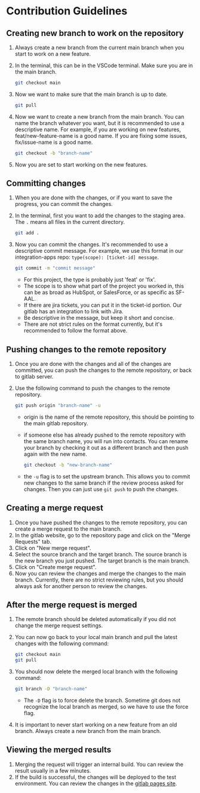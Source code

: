# Contribution Guidelines

## Creating new branch to work on the repository

1. Always create a new branch from the current main branch when you start to work on a new feature.
2. In the terminal, this can be in the VSCode terminal. Make sure you are in the main branch.

    ```bash
    git checkout main
    ```

3. Now we want to make sure that the main branch is up to date.

    ```bash
    git pull
    ```

4. Now we want to create a new branch from the main branch. You can name the branch whatever you want, but it is recommended to use a descriptive name. For example, if you are working on new features, feat/new-feature-name is a good name. If you are fixing some issues, fix/issue-name is a good name.

    ```bash
    git checkout -b "branch-name"
    ```

5. Now you are set to start working on the new features.

## Committing changes

1. When you are done with the changes, or if you want to save the progress, you can commit the changes.
2. In the terminal, first you want to add the changes to the staging area. The `.` means all files in the current directory.

    ```bash
    git add .
    ```

3. Now you can commit the changes. It's recommended to use a descriptive commit message. For example, we use this format in our integration-apps repo: `type(scope): [ticket-id] message`.

    ```bash
    git commit -m "commit message"
    ```

    - For this project, the type is probably just 'feat' or 'fix'.
    - The scope is to show what part of the project you worked in, this can be as broad as HubSpot, or SalesForce, or as specific as SF-AAL.
    - If there are jira tickets, you can put it in the ticket-id portion. Our gitlab has an integration to link with Jira.
    - Be descriptive in the message, but keep it short and concise.
    - There are not strict rules on the format currently, but it's recommended to follow the format above.

## Pushing changes to the remote repository

1. Once you are done with the changes and all of the changes are committed, you can push the changes to the remote repository, or back to gitlab server.
2. Use the following command to push the changes to the remote repository.

    ```bash
    git push origin "branch-name" -u
    ```

    - origin is the name of the remote repository, this should be pointing to the main gitlab repository.
    - if someone else has already pushed to the remote repository with the same branch name, you will run into contacts. You can rename your branch by checking it out as a different branch and then push again with the new name.

        ```bash
        git checkout -b "new-branch-name"
        ```

    - the `-u` flag is to set the upstream branch. This allows you to commit new changes to the same branch if the review process asked for changes. Then you can just use `git push` to push the changes.

## Creating a merge request

1. Once you have pushed the changes to the remote repository, you can create a merge request to the main branch.
2. In the gitlab website, go to the repository page and click on the "Merge Requests" tab.
3. Click on "New merge request".
4. Select the source branch and the target branch. The source branch is the new branch you just pushed. The target branch is the main branch.
5. Click on "Create merge request".
6. Now you can review the changes and merge the changes to the main branch. Currently, there are no strict reviewing rules, but you should always ask for another person to review the changes.

## After the merge request is merged

1. The remote branch should be deleted automatically if you did not change the merge request settings.
2. You can now go back to your local main branch and pull the latest changes with the following command:

    ```bash
    git checkout main
    git pull
    ```

3. You should now delete the merged local branch with the following command:

    ```bash
    git branch -D "branch-name"
    ```

    - The `-D` flag is to force delete the branch. Sometime git does not recognize the local branch as merged, so we have to use the force flag.

4. It is important to never start working on a new feature from an old branch. Always create a new branch from the main branch.

## Viewing the merged results

1. Merging the request will trigger an internal build. You can review the result usually in a few minutes.
2. If the build is successful, the changes will be deployed to the test environment. You can review the changes in the [gitlab pages site](http://integration.pages.git.ringcentral.com/ringcentral-integration-docs/).
